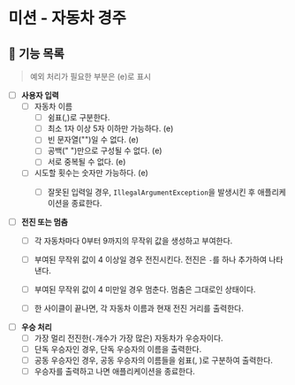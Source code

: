 # 미션 - 자동차 경주

## 📌 기능 목록
> 예외 처리가 필요한 부분은 (e)로 표시

- [ ] **사용자 입력**
  - [ ] 자동차 이름 
      - [ ] 쉼표(,)로 구분한다.
      - [ ] 최소 1자 이상 5자 이하만 가능하다. (e)
      - [ ] 빈 문자열("")일 수 없다. (e)
      - [ ] 공백(" ")만으로 구성될 수 없다. (e)
      - [ ] 서로 중복될 수 없다. (e)
  - [ ] 시도할 횟수는 숫자만 가능하다. (e)
    - [ ] 잘못된 입력일 경우, `IllegalArgumentException`을 발생시킨 후 애플리케이션을 종료한다.


- [ ] **전진 또는 멈춤**
    - [ ] 각 자동차마다 0부터 9까지의 무작위 값을 생성하고 부여한다.
    - [ ] 부여된 무작위 값이 4 이상일 경우 전진시킨다. 전진은 `-`를 하나 추가하여 나타낸다.
    - [ ] 부여된 무작위 값이 4 미만일 경우 멈춘다. 멈춤은 그대로인 상태이다.
    - [ ] 한 사이클이 끝나면, 각 자동차 이름과 현재 전진 거리를 출력한다.


- [ ] **우승 처리**
    - [ ] 가장 멀리 전진한(`-`개수가 가장 많은) 자동차가 우승자이다.
    - [ ] 단독 우승자인 경우, 단독 우승자의 이름을 출력한다.
    - [ ] 공동 우승자인 경우, 공동 우승자의 이름들을 쉼표(, )로 구분하여 출력한다.
    - [ ] 우승자를 출력하고 나면 애플리케이션을 종료한다.
